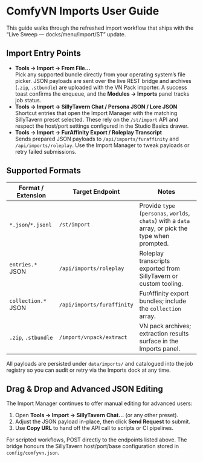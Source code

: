 # ComfyVN Imports User Guide

This guide walks through the refreshed import workflow that ships with the
“Live Sweep — docks/menu/import/ST” update.

## Import Entry Points

- **Tools → Import → From File…**  
  Pick any supported bundle directly from your operating system’s file picker.
  JSON payloads are sent over the live REST bridge and archives (`.zip`,
  `.stbundle`) are uploaded with the VN Pack importer. A success toast confirms
  the enqueue, and the **Modules → Imports** panel tracks job status.
- **Tools → Import → SillyTavern Chat / Persona JSON / Lore JSON**  
  Shortcut entries that open the Import Manager with the matching SillyTavern
  preset selected. These rely on the `/st/import` API and respect the host/port
  settings configured in the Studio Basics drawer.
- **Tools → Import → FurAffinity Export / Roleplay Transcript**  
  Sends prepared JSON payloads to `/api/imports/furaffinity` and
  `/api/imports/roleplay`. Use the Import Manager to tweak payloads or retry
  failed submissions.

## Supported Formats

| Format / Extension | Target Endpoint | Notes |
| ------------------ | --------------- | ----- |
| `*.json`/`*.jsonl` | `/st/import`    | Provide `type` (`personas`, `worlds`, `chats`) with a `data` array, or pick the type when prompted. |
| `entries.*` JSON   | `/api/imports/roleplay` | Roleplay transcripts exported from SillyTavern or custom tooling. |
| `collection.*` JSON| `/api/imports/furaffinity` | FurAffinity export bundles; include the `collection` array. |
| `.zip`, `.stbundle`| `/import/vnpack/extract` | VN pack archives; extraction results surface in the Imports panel. |

All payloads are persisted under `data/imports/` and catalogued into the job
registry so you can audit or retry via the Imports dock at any time.

## Drag & Drop and Advanced JSON Editing

The Import Manager continues to offer manual editing for advanced users:

1. Open **Tools → Import → SillyTavern Chat…** (or any other preset).
2. Adjust the JSON payload in-place, then click **Send Request** to submit.
3. Use **Copy URL** to hand off the API call to scripts or CI pipelines.

For scripted workflows, POST directly to the endpoints listed above. The
bridge honours the SillyTavern host/port/base configuration stored in
`config/comfyvn.json`.
